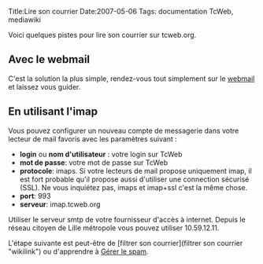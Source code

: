 Title:Lire son courrier
Date:2007-05-06
Tags: documentation TcWeb,  mediawiki

Voici quelques pistes pour lire son courrier sur tcweb.org.

Avec le webmail
---------------

C'est la solution la plus simple, rendez-vous tout simplement sur le
[webmail](http://webmail.tcweb.org) et laissez vous guider.

En utilisant l'imap
-------------------

Vous pouvez configurer un nouveau compte de messagerie dans votre
lecteur de mail favoris avec les paramètres suivant :

-   **login** ou **nom d'utilisateur** : votre login sur TcWeb
-   **mot de passe**: votre mot de passe sur TcWeb
-   **protocole**: imaps. Si votre lecteurs de mail propose uniquement
    imap, il est fort probable qu'il propose aussi d'utiliser une
    connection sécurisé (SSL). Ne vous inquiétez pas, imaps et imap+ssl
    c'est la même chose.
-   **port**: 993
-   **serveur**: imap.tcweb.org

Utiliser le serveur smtp de votre fournisseur d'accès à internet. Depuis
le réseau citoyen de Lille métropole vous pouvez utiliser 10.59.12.11.

L'étape suivante est peut-être de [filtrer son
courrier](filtrer son courrier "wikilink") ou d'apprendre à [Gérer le
spam](gestion-du-spam.hml "wikilink").

